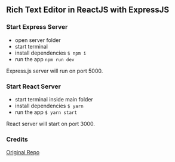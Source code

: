 ## Rich Text Editor in ReactJS with ExpressJS

### Start Express Server

* open server folder
* start terminal
* install dependencies ```$ npm i```
* run the app ```npm run dev```

Express.js server will run on port 5000.

### Start React Server

* start terminal inside main folder
* install dependencies ```$ yarn```
* run the app ```$ yarn start```

React server will start on port 3000.


### Credits

[Original Repo](https://github.com/codebucks27/ReactJs-Text-Editor)
